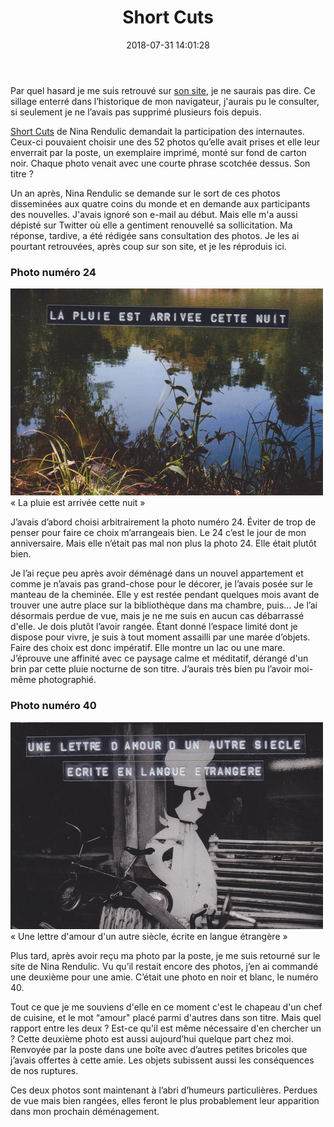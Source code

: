 ﻿--- 
layout: post
title: Short Cuts 
excerpt: Deux brefs textes sur commande de Nina Rendulic à propos de son projet participatif Short Cuts. 
date: 2018-07-31 14:01:28
modified: 2018-09-02 18:51:17
tags: [photo, projet, short cuts]
comments: true
category: blog
--- 

Par quel hasard je me suis retrouvé sur [son site](http://www.je-me-dis.com), je ne saurais pas dire. Ce sillage enterré dans l’historique de mon navigateur, j'aurais pu le consulter, si seulement je ne l’avais pas supprimé plusieurs fois depuis.

[Short Cuts](http://www.je-me-dis.com/shortcuts-the-end/) de Nina Rendulic demandait la participation des internautes. Ceux-ci pouvaient choisir une des 52 photos qu’elle avait prises et elle leur enverrait par la poste, un exemplaire imprimé, monté sur fond de carton noir. Chaque photo venait avec une courte phrase scotchée dessus. Son titre ? 

Un an après, Nina Rendulic se demande sur le sort de ces photos disseminées aux quatre coins du monde et en demande aux participants des nouvelles. J'avais ignoré son e-mail au début. Mais elle m'a aussi dépisté sur Twitter où elle a gentiment renouvellé sa sollicitation. Ma réponse, tardive, a été rédigée sans consultation des photos. Je les ai pourtant retrouvées, après coup sur son site, et je les réproduis ici.   

### Photo numéro 24
 
<div class="img_row">
    <img class="col three" src="/assets/img/2018/07/24.jpg">
</div>
<div class="col three caption">
    « La pluie est arrivée cette nuit »
</div>

J’avais d’abord choisi arbitrairement la photo numéro 24. Éviter de trop de penser pour faire ce choix m’arrangeais bien. Le 24 c’est le jour de mon anniversaire. Mais elle n’était pas mal non plus la photo 24. Elle était plutôt bien. 

Je l’ai reçue peu après avoir déménagé dans un nouvel appartement et comme je n’avais pas grand-chose pour le décorer, je l’avais posée sur le manteau de la cheminée. Elle y est restée pendant quelques mois avant de trouver une autre place sur la bibliothèque dans ma chambre, puis… Je l’ai désormais perdue de vue, mais je ne me suis en aucun cas débarrassé d'elle. Je dois plutôt l’avoir rangée. Étant donné l’espace limité dont je dispose pour vivre, je suis à tout moment assailli par une marée d’objets. Faire des choix est donc impératif. Elle montre un lac ou une mare. J’éprouve une affinité avec ce paysage calme et méditatif, dérangé d'un brin par cette pluie nocturne de son titre. J’aurais très bien pu l’avoir moi-même photographié. 

### Photo numéro 40 

<div class="img_row">
    <img class="col three" src="/assets/img/2018/07/40.jpg">
</div>
<div class="col three caption">
    « Une lettre d'amour d'un autre siècle, écrite en langue étrangère »
</div>

Plus tard, après avoir reçu ma photo par la poste, je me suis retourné sur le site de Nina Rendulic. Vu qu’il restait encore des photos, j’en ai commandé une deuxième pour une amie. C’était une photo en noir et blanc, le numéro 40. 

Tout ce que je me souviens d'elle en ce moment c'est le chapeau d'un chef de cuisine, et le mot “amour" placé parmi d'autres dans son titre. Mais quel rapport entre les deux ? Est-ce qu'il est même nécessaire d'en chercher un ? Cette deuxième photo est aussi aujourd’hui quelque part chez moi. Renvoyée par la poste dans une boîte avec d’autres petites bricoles que j’avais offertes à cette amie. Les objets subissent aussi les conséquences de nos ruptures. 

Ces deux photos sont maintenant à l’abri d’humeurs particulières. Perdues de vue mais bien rangées, elles feront le plus probablement leur apparition dans mon prochain déménagement.